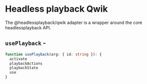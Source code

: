 <script setup>
import BundleSize from '../../components/BundleSize.vue'
</script>

# Headless playback Qwik

The @headlessplayback/qwik adapter is a wrapper around the core headlessplayback
API.

## `usePlayback` - <BundleSize func="usePlayback" pkg="@headlessplayback/qwik" />

```ts
function usePlayback(arg: { id: string }): {
  activate
  playbackActions
  playbackState
  use
}
```
